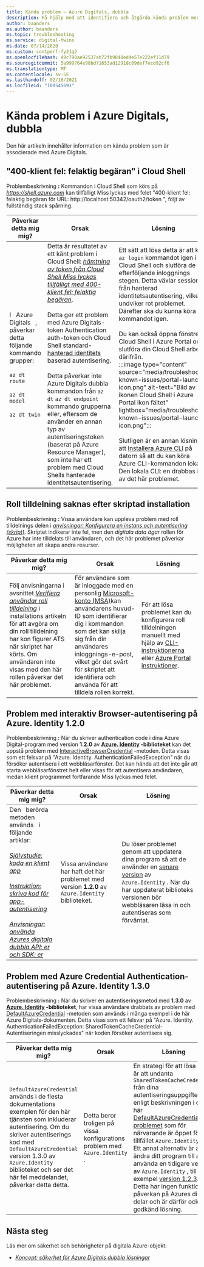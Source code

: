 ```yaml
---
title: Kända problem – Azure Digitals, dubbla
description: Få hjälp med att identifiera och åtgärda kända problem med Azure Digitals.
author: baanders
ms.author: baanders
ms.topic: troubleshooting
ms.service: digital-twins
ms.date: 07/14/2020
ms.custom: contperf-fy21q2
ms.openlocfilehash: 49c790ae92537ab72fb9848ed4e57e222ef11d79
ms.sourcegitcommit: 5a999764e98bd71653ad12918c09def7ecd92cf6
ms.translationtype: MT
ms.contentlocale: sv-SE
ms.lasthandoff: 02/16/2021
ms.locfileid: "100545691"
---
```

# <a name="known-issues-in-azure-digital-twins"></a>Kända problem i Azure Digitals, dubbla

Den här artikeln innehåller information om kända problem som är associerade med Azure Digitals.

## <a name="400-client-error-bad-request-in-cloud-shell"></a>"400-klient fel: felaktig begäran" i Cloud Shell

Problembeskrivning **:** Kommandon i Cloud Shell som körs på *https://shell.azure.com* kan tillfälligt Miss lyckas med felet "400-klient fel: felaktig begäran för URL: http://localhost:50342/oauth2/token ", följt av fullständig stack spårning.

| Påverkar detta mig mig? | Orsak | Lösning |
| --- | --- | --- |
| I &nbsp; Azure &nbsp; Digitals &nbsp; , påverkar detta följande kommando grupper:<br><br>`az dt route`<br><br>`az dt model`<br><br>`az dt twin` | Detta är resultatet av ett känt problem i Cloud Shell: [*hämtning av token från Cloud Shell Miss lyckas tillfälligt med 400-klient fel: felaktig begäran*](https://github.com/Azure/azure-cli/issues/11749).<br><br>Detta ger ett problem med Azure Digitals-token Authentication auth-token och Cloud Shell standard- [hanterad identitets](../active-directory/managed-identities-azure-resources/overview.md) baserad autentisering. <br><br>Detta påverkar inte Azure Digitals dubbla kommandon från `az dt` `az dt endpoint` kommando grupperna eller, eftersom de använder en annan typ av autentiseringstoken (baserat på Azure Resource Manager), som inte har ett problem med Cloud Shells hanterade identitetsautentisering. | Ett sätt att lösa detta är att köra `az login` kommandot igen i Cloud Shell och slutföra de efterföljande inloggnings stegen. Detta växlar sessionen från hanterad identitetsautentisering, vilket undviker rot problemet. Därefter ska du kunna köra kommandot igen.<br><br>Du kan också öppna fönstret Cloud Shell i Azure Portal och slutföra din Cloud Shell arbete därifrån.<br>:::image type="content" source="media/troubleshoot-known-issues/portal-launch-icon.png" alt-text="Bild av ikonen Cloud Shell i Azure Portal ikon fältet" lightbox="media/troubleshoot-known-issues/portal-launch-icon.png":::<br><br>Slutligen är en annan lösning att [Installera Azure CLI](/cli/azure/install-azure-cli?view=azure-cli-latest&preserve-view=true) på datorn så att du kan köra Azure CLI-kommandon lokalt. Den lokala CLI: en drabbas inte av det här problemet. |


## <a name="missing-role-assignment-after-scripted-setup"></a>Roll tilldelning saknas efter skriptad installation

Problembeskrivning **:** Vissa användare kan uppleva problem med roll tilldelnings delen i [*anvisningar: Konfigurera en instans och autentisering (skript)*](how-to-set-up-instance-scripted.md). Skriptet indikerar inte fel, men den *digitala data ägar* rollen för Azure har inte tilldelats till användaren, och det här problemet påverkar möjligheten att skapa andra resurser.

| Påverkar detta mig mig? | Orsak | Lösning |
| --- | --- | --- |
| Följ anvisningarna i avsnittet [*Verifiera användar roll tilldelning*](how-to-set-up-instance-scripted.md#verify-user-role-assignment) i installations artikeln för att avgöra om din roll tilldelning har kon figurer ATS när skriptet har körts. Om användaren inte visas med den här rollen påverkar det här problemet. | För användare som är inloggade med en personlig [Microsoft-konto (MSA)](https://account.microsoft.com/account)kan användarens huvud-ID som identifierar dig i kommandon som det kan skilja sig från din användares inloggnings-e-post, vilket gör det svårt för skriptet att identifiera och använda för att tilldela rollen korrekt. | För att lösa problemet kan du konfigurera roll tilldelningen manuellt med hjälp av [CLI-instruktionerna](how-to-set-up-instance-cli.md#set-up-user-access-permissions) eller [Azure Portal instruktioner](how-to-set-up-instance-portal.md#set-up-user-access-permissions). |

## <a name="issue-with-interactive-browser-authentication-on-azureidentity-120"></a>Problem med interaktiv Browser-autentisering på Azure. Identity 1.2.0

Problembeskrivning **:** När du skriver authentication code i dina Azure Digital-program med version **1.2.0** av **[Azure. Identity](/dotnet/api/azure.identity?view=azure-dotnet&preserve-view=true) -biblioteket** kan det uppstå problem med [InteractiveBrowserCredential](/dotnet/api/azure.identity.interactivebrowsercredential?view=azure-dotnet&preserve-view=true) -metoden. Detta visas som ett felsvar på "Azure. Identity. AuthenticationFailedException" när du försöker autentisera i ett webbläsarfönster. Det kan hända att det inte går att starta webbläsarfönstret helt eller visas för att autentisera användaren, medan klient programmet fortfarande Miss lyckas med felet.

| Påverkar detta mig mig? | Orsak | Lösning |
| --- | --- | --- |
| Den &nbsp; berörda &nbsp; metoden &nbsp; &nbsp; används &nbsp; i &nbsp; &nbsp; följande artiklar:<br><br>[*Självstudie: koda en klient app*](tutorial-code.md)<br><br>[*Instruktion: skriva kod för app-autentisering*](how-to-authenticate-client.md)<br><br>[*Anvisningar: använda Azures digitala dubbla API: er och SDK: er*](how-to-use-apis-sdks.md) | Vissa användare har haft det här problemet med version **1.2.0** av `Azure.Identity` biblioteket. | Du löser problemet genom att uppdatera dina program så att de använder en [senare version](https://www.nuget.org/packages/Azure.Identity) av `Azure.Identity` . När du har uppdaterat biblioteks versionen bör webbläsaren läsa in och autentiseras som förväntat. |

## <a name="issue-with-default-azure-credential-authentication-on-azureidentity-130"></a>Problem med Azure Credential Authentication-autentisering på Azure. Identity 1.3.0

Problembeskrivning **:** När du skriver en autentiseringsmetod med **1.3.0** av **[Azure. Identity](/dotnet/api/azure.identity?view=azure-dotnet&preserve-view=true) -biblioteket**, har vissa användare drabbats av problem med [DefaultAzureCredential](/dotnet/api/azure.identity.defaultazurecredential?view=azure-dotnet?view=azure-dotnet&preserve-view=true) -metoden som används i många exempel i de här Azure Digitals-dokumenten. Detta visas som ett felsvar på "Azure. Identity. AuthenticationFailedException: SharedTokenCacheCredential-Autentiseringen misslyckades" när koden försöker autentisera sig.

| Påverkar detta mig mig? | Orsak | Lösning |
| --- | --- | --- |
| `DefaultAzureCredential` används i de flesta dokumentations exemplen för den här tjänsten som inkluderar autentisering. Om du skriver autentiserings kod med `DefaultAzureCredential` version 1.3.0 av `Azure.Identity` biblioteket och ser det här fel meddelandet, påverkar detta detta. | Detta beror troligen på vissa konfigurations problem med `Azure.Identity` . | En strategi för att lösa detta är att undanta `SharedTokenCacheCredential` från dina autentiseringsuppgifter, enligt beskrivningen i det här [DefaultAzureCredential-problemet](https://github.com/Azure/azure-sdk/issues/1970) som för närvarande är öppet för tillfället `Azure.Identity` .<br>Ett annat alternativ är att ändra ditt program till att använda en tidigare version av `Azure.Identity` , till exempel [version 1.2.3](https://www.nuget.org/packages/Azure.Identity/1.2.3). Detta har ingen funktionell påverkan på Azures digitala delar och är därför också en godkänd lösning. |

## <a name="next-steps"></a>Nästa steg

Läs mer om säkerhet och behörigheter på digitala Azure-objekt:
* [*Koncept: säkerhet för Azure Digitals dubbla lösningar*](concepts-security.md)